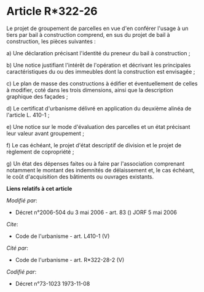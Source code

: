 # Article R*322-26

Le projet de groupement de parcelles en vue d'en conférer l'usage à un tiers par bail à construction comprend, en sus du
projet de bail à construction, les pièces suivantes : 

a) Une déclaration précisant l'identité du preneur du bail à construction ; 

b) Une notice justifiant l'intérêt de l'opération et décrivant les principales caractéristiques du ou des immeubles dont la
construction est envisagée ; 

c) Le plan de masse des constructions à édifier et éventuellement de celles à modifier, coté dans les trois dimensions, ainsi
que la description graphique des façades ; 

d) Le certificat d'urbanisme délivré en application du deuxième alinéa de l'article L. 410-1 ; 

e) Une notice sur le mode d'évaluation des parcelles et un état précisant leur valeur avant groupement ; 

f) Le cas échéant, le projet d'état descriptif de division et le projet de règlement de copropriété ; 

g) Un état des dépenses faites ou à faire par l'association comprenant notamment le montant des indemnités de délaissement
et, le cas échéant, le coût d'acquisition des bâtiments ou ouvrages existants.

**Liens relatifs à cet article**

_Modifié par_:

  - Décret n°2006-504 du 3 mai 2006 - art. 83 () JORF 5 mai 2006

_Cite_:

  - Code de l'urbanisme - art. L410-1 (V)

_Cité par_:

  - Code de l'urbanisme - art. R*322-28-2 (V)

_Codifié par_:

  - Décret n°73-1023 1973-11-08
